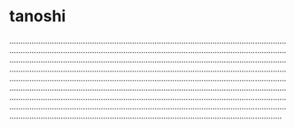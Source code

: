 # tanoshi

..........................................................................................................................................................................................................................................................................................................................................................................................................................................................................................................................................................................................................................................................................................................................................................................................................................................................................................................................................................................................................................................................................................................................................................
